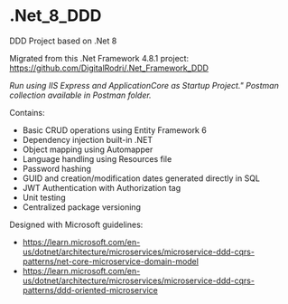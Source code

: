 # .Net_8_DDD
DDD Project based on .Net 8

Migrated from this .Net Framework 4.8.1 project: https://github.com/DigitalRodri/.Net_Framework_DDD

*Run using IIS Express and ApplicationCore as Startup Project."*
*Postman collection available in Postman folder.*

Contains:
* Basic CRUD operations using Entity Framework 6
* Dependency injection built-in .NET
* Object mapping using Automapper
* Language handling using Resources file
* Password hashing
* GUID and creation/modification dates generated directly in SQL
* JWT Authentication with Authorization tag
* Unit testing
* Centralized package versioning

Designed with Microsoft guidelines: 
* https://learn.microsoft.com/en-us/dotnet/architecture/microservices/microservice-ddd-cqrs-patterns/net-core-microservice-domain-model
* https://learn.microsoft.com/en-us/dotnet/architecture/microservices/microservice-ddd-cqrs-patterns/ddd-oriented-microservice
